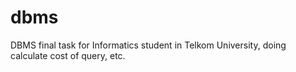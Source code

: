 # dbms
DBMS final task for Informatics student in Telkom University, doing calculate cost of query, etc.
